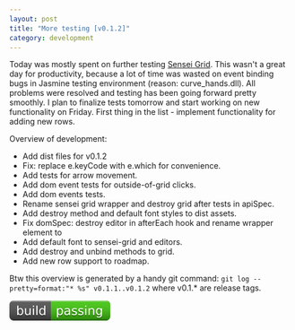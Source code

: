 ```yaml
---
layout: post
title: "More testing [v0.1.2]"
category: development
---
```


Today was mostly spent on further testing [Sensei Grid](https://github.com/datazenit/sensei-grid). This wasn't a great day for productivity, because a lot of time was wasted on event binding bugs in Jasmine testing environment (reason: curve_hands.dll). All problems were resolved and testing has been going forward pretty smoothly. I plan to finalize tests tomorrow and start working on new functionality on Friday. First thing in the list - implement functionality for adding new rows. 

Overview of development:

* Add dist files for v0.1.2
* Fix: replace e.keyCode with e.which for convenience.
* Add tests for arrow movement.
* Add dom event tests for outside-of-grid clicks.
* Add dom events tests.
* Rename sensei grid wrapper and destroy grid after tests in apiSpec.
* Add destroy method and default font styles to dist assets.
* Fix domSpec: destroy editor in afterEach hook and rename wrapper element to
* Add default font to sensei-grid and editors.
* Add destroy and unbind methods to grid.
* Add new row support to roadmap.

Btw this overview is generated by a handy git command: ``git log --pretty=format:"* %s" v0.1.1..v0.1.2`` where v0.1.* are release tags.

<a href="https://travis-ci.org/datazenit/sensei-grid"><img src="/images/blog/build-passing.svg" alt="Travis Build Passing"></a>